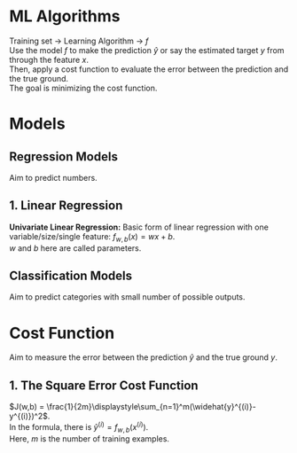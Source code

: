 # ML Algorithms
Training set -> Learning Algorithm -> $f$  
Use the model $f$ to make the prediction $\widehat{y}$ or say the estimated target $y$ from through the feature $x$.  
Then, apply a cost function to evaluate the error between the prediction and the true ground.  
The goal is minimizing the cost function.
# **Models**
## Regression Models
Aim to predict numbers.
## 1. Linear Regression
**Univariate Linear Regression:** Basic form of linear regression with one variable/size/single feature: $f_{w,b}(x) = wx + b$.  
$w$ and $b$ here are called parameters.
## Classification Models
Aim to predict categories with small number of possible outputs.

# **Cost Function**
Aim to measure the error between the prediction $\widehat{y}$ and the true ground $y$. 
## 1. The Square Error Cost Function
$J(w,b) = \frac{1}{2m}\displaystyle\sum_{n=1}^m(\widehat{y}^{(i)}-y^{(i)})^2$.  
In the formula, there is $\widehat{y}^{(i)}=f_{w,b}(x^{(i)})$.  
Here, $m$ is the number of training examples.

